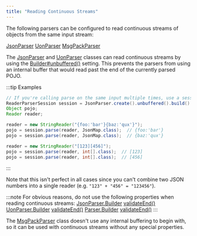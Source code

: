 ```yaml
---
title: "Reading Continuous Streams"
---
```


The following parsers can be configured to read continuous streams of objects from the same input stream:

<java-class>[JsonParser]({{API_DOCS}}/org/apache/juneau/json/JsonParser.html)</java-class>
<java-class>[UonParser]({{API_DOCS}}/org/apache/juneau/uon/UonParser.html)</java-class>
<java-class>[MsgPackParser]({{API_DOCS}}/org/apache/juneau/msgpack/MsgPackParser.html)</java-class>

The [JsonParser]({{API_DOCS}}/org/apache/juneau/json/JsonParser.html) and [UonParser]({{API_DOCS}}/org/apache/juneau/uon/UonParser.html) classes can read continuous streams by using the [Builder#unbuffered()]({{API_DOCS}}/org/apache/juneau/parser/Parser/Builder.html#unbuffered()) setting.
This prevents the parsers from using an internal buffer that would read past the end of the currently parsed POJO.

:::tip Examples

```java
// If you're calling parse on the same input multiple times, use a session instead of the parser directly.
ReaderParserSession session = JsonParser.create().unbuffered().build().createSession();
Object pojo;
Reader reader;

reader = new StringReader("{foo:'bar'}{baz:'qux'}");
pojo = session.parse(reader, JsonMap.class);  // {foo:'bar'}
pojo = session.parse(reader, JsonMap.class);  // {baz:'qux'}

reader = new StringReader("[123][456]");
pojo = session.parse(reader, int[].class);  // [123]
pojo = session.parse(reader, int[].class);  // [456]
```

:::

Note that this isn't perfect in all cases since you can't combine two JSON numbers into a single reader (e.g.
`"123" + "456" = "123456"`).

:::note
For obvious reasons, do not use the following properties when reading continuous streams:
<tree>
<java-class>[JsonParser.Builder]({{API_DOCS}}/org/apache/juneau/json/JsonParser/Builder.html)</java-class>
<node-1><java-method>[validateEnd()]({{API_DOCS}}/org/apache/juneau/json/JsonParser/Builder.html#validateEnd())</java-method></node-1>
<java-class>[UonParser.Builder]({{API_DOCS}}/org/apache/juneau/uon/UonParser/Builder.html)</java-class>
<node-1><java-method>[validateEnd()]({{API_DOCS}}/org/apache/juneau/uon/UonParser/Builder.html#validateEnd())</java-method></node-1>
<java-class>[Parser.Builder]({{API_DOCS}}/org/apache/juneau/parser/Parser/Builder.html)</java-class>
<node-1><java-method>[validateEnd()]({{API_DOCS}}/org/apache/juneau/parser/Parser/Builder.html#autoCloseStreams())</java-method></node-1>
</tree>
:::

The [MsgPackParser]({{API_DOCS}}/org/apache/juneau/msgpack/MsgPackParser.html) class doesn't use any internal buffering to begin with, so it can be used with continuous streams without any special properties.

